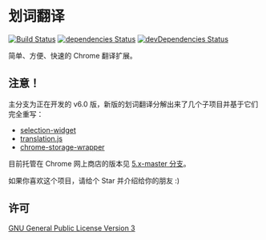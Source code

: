 # 划词翻译

[![Build Status](https://img.shields.io/travis/lmk123/crx-selection-translate/master.svg?style=flat-square)](https://travis-ci.org/lmk123/crx-selection-translate)
[![dependencies Status](https://img.shields.io/david/lmk123/crx-selection-translate.svg?style=flat-square)](https://david-dm.org/lmk123/crx-selection-translate)
[![devDependencies Status](https://img.shields.io/david/dev/lmk123/crx-selection-translate.svg?style=flat-square)](https://david-dm.org/lmk123/crx-selection-translate#info=devDependencies)

简单、方便、快速的 Chrome 翻译扩展。

## 注意！

主分支为正在开发的 v6.0 版，新版的划词翻译分解出来了几个子项目并基于它们完全重写：

 + [selection-widget](https://github.com/lmk123/selection-widget)
 + [translation.js](https://github.com/lmk123/translation.js)
 + [chrome-storage-wrapper](https://github.com/lmk123/chrome-storage-wrapper)

目前托管在 Chrome 网上商店的版本见 [5.x-master 分支](https://github.com/lmk123/crx-selection-translate/tree/5.x-master)。

如果你喜欢这个项目，请给个 Star 并介绍给你的朋友 :)

## 许可

[GNU General Public License Version 3](https://www.gnu.org/licenses/gpl.html)

